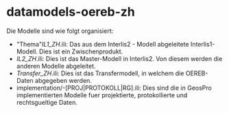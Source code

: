 # datamodels-oereb-zh
Die Modelle sind wie folgt organisiert:
- "Thema"_IL1_ZH_<Version>.ili: Das aus dem Interlis2 - Modell abgeleitete 
                                Interlis1-Modell. Dies ist ein Zwischenprodukt.
- <Thema>_IL2_ZH_<Version>.ili: Dies ist das Master-Modell in Interlis2. Von 
                                diesem werden die anderen Modelle abgeleitet.
- <Thema>_Transfer_ZH_<Version>.ili: Dies ist das Transfermodell, in welchem 
                                die OEREB-Daten abgegeben werden.
- implementation/<Modell>-[PROJ|PROTOKOLL|RG].ili: Dies sind die in GeosPro 
                                implementierten Modelle fuer projektierte, 
				protokollierte und rechtsgueltige Daten.
